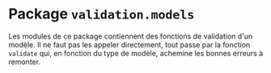 # Package `validation.models`

Les modules de ce package contiennent des fonctions de validation d'un modèle.
Il ne faut pas les appeler directement, tout passe par la fonction `validate`
qui, en fonction du type de modèle, achemine les bonnes erreurs à remonter.

